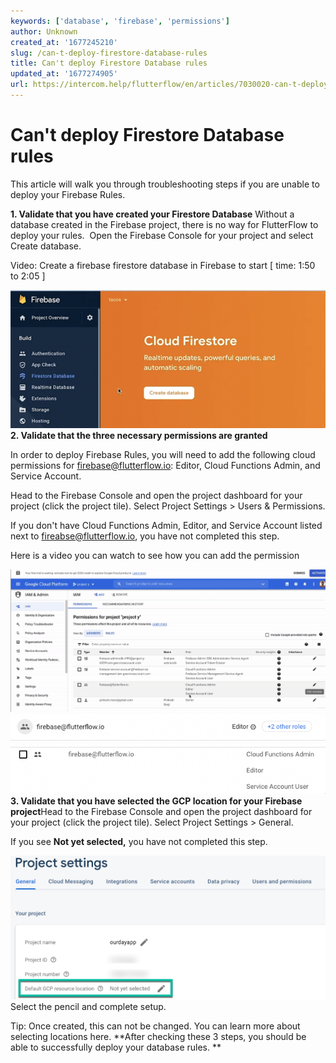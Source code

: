 ```yaml
---
keywords: ['database', 'firebase', 'permissions']
author: Unknown
created_at: '1677245210'
slug: /can-t-deploy-firestore-database-rules
title: Can't deploy Firestore Database rules
updated_at: '1677274905'
url: https://intercom.help/flutterflow/en/articles/7030020-can-t-deploy-firestore-database-rules
---
```

# Can't deploy Firestore Database rules

This article will walk you through troubleshooting steps if you are unable to deploy your Firebase Rules.

**1. Validate that you have created your Firestore Database**
Without a database created in the Firebase project, there is no way for FlutterFlow to deploy your rules. ​
Open the Firebase Console for your project and select Create database. 

Video:
Create a firebase firestore database in Firebase to start [ time: 1:50 to 2:05 ]

![](../assets/20250430121312243075.png)
**2. Validate that the three necessary permissions are granted**

In order to deploy Firebase Rules, you will need to add the following cloud permissions for firebase@flutterflow.io: Editor, Cloud Functions Admin, and Service Account.

Head to the Firebase Console and open the project dashboard for your project (click the project tile). Select Project Settings &gt; Users &amp; Permissions.

If you don't have Cloud Functions Admin, Editor, and Service Account listed next to fireabse@flutterflow.io, you have not completed this step.

Here is a video you can watch to see how you can add the permission

![](../assets/20250430121312626400.png)![](../assets/20250430121312919242.png)![](../assets/20250430121313117339.png)**3. Validate that you have selected the GCP location for your Firebase project**Head to the Firebase Console and open the project dashboard for your project (click the project tile). Select Project Settings &gt; General.

If you see **Not yet selected,** you have not completed this step.

![](../assets/20250430121313453827.png)Select the pencil and complete setup. 

Tip: Once created, this can not be changed. You can learn more about selecting locations here.​
**After checking these 3 steps, you should be able to successfully deploy your database rules. **